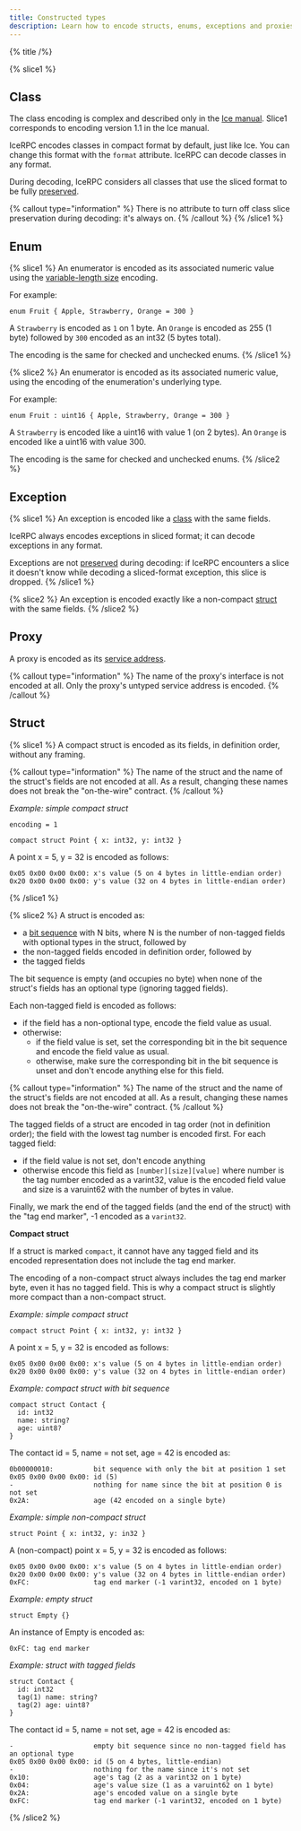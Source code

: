 ```yaml
---
title: Constructed types
description: Learn how to encode structs, enums, exceptions and proxies with Slice.
---
```


{% title /%}

{% slice1 %}
## Class

The class encoding is complex and described only in the
[Ice manual](https://doc.zeroc.com/ice/3.7/ice-protocol-and-encoding/ice-encoding/data-encoding-for-classes). Slice1
corresponds to encoding version 1.1 in the Ice manual.

IceRPC encodes classes in compact format by default, just like Ice. You can change this format with the `format`
attribute. IceRPC can decode classes in any format.

During decoding, IceRPC considers all classes that use the sliced format to be fully
[preserved](https://doc.zeroc.com/ice/3.7/client-server-features/slicing-values-and-exceptions#id-.SlicingValuesandExceptionsv3.7-PreservingSlices).

{% callout type="information" %}
There is no attribute to turn off class slice preservation during decoding: it's always on.
{% /callout %}
{% /slice1 %}

## Enum

{% slice1 %}
An enumerator is encoded as its associated numeric value using the
[variable-length size](encoding-only-constructs#variable-length-size) encoding.

For example:
```slice
enum Fruit { Apple, Strawberry, Orange = 300 }
```

A `Strawberry` is encoded as `1` on 1 byte. An `Orange` is encoded as 255 (1 byte) followed by `300` encoded as an
int32 (5 bytes total).

The encoding is the same for checked and unchecked enums.
{% /slice1 %}

{% slice2 %}
An enumerator is encoded as its associated numeric value, using the encoding of the enumeration's underlying type.

For example:
```slice
enum Fruit : uint16 { Apple, Strawberry, Orange = 300 }
```

A `Strawberry` is encoded like a uint16 with value 1 (on 2 bytes). An `Orange` is encoded like a uint16 with value 300.

The encoding is the same for checked and unchecked enums.
{% /slice2 %}

## Exception

{% slice1 %}
An exception is encoded like a [class](#class) with the same fields.

IceRPC always encodes exceptions in sliced format; it can decode exceptions in any format.

Exceptions are not [preserved](https://doc.zeroc.com/ice/3.7/client-server-features/slicing-values-and-exceptions#id-.SlicingValuesandExceptionsv3.7-PreservingSlices)
during decoding: if IceRPC encounters a slice it doesn't know while decoding a sliced-format exception, this slice
is dropped.
{% /slice1 %}

{% slice2 %}
An exception is encoded exactly like a non-compact [struct](#struct) with the same fields.
{% /slice2 %}

## Proxy

A proxy is encoded as its [service address](#primitive-types#ServiceAddress).

{% callout type="information" %}
The name of the proxy's interface is not encoded at all. Only the proxy's untyped service address is encoded.
{% /callout %}

## Struct

{% slice1 %}
A compact struct is encoded as its fields, in definition order, without any framing.

{% callout type="information" %}
The name of the struct and the name of the struct's fields are not encoded at all. As a result, changing these names
does not break the "on-the-wire" contract.
{% /callout %}

_Example: simple compact struct_

```slice
encoding = 1

compact struct Point { x: int32, y: int32 }
```

A point x = 5, y = 32 is encoded as follows:
```
0x05 0x00 0x00 0x00: x's value (5 on 4 bytes in little-endian order)
0x20 0x00 0x00 0x00: y's value (32 on 4 bytes in little-endian order)
```
{% /slice1 %}

{% slice2 %}
A struct is encoded as:
- a [bit sequence](encoding-only-constructs#bit-sequence) with N bits, where N is the number of non-tagged fields with
  optional types in the struct, followed by
- the non-tagged fields encoded in definition order, followed by
- the tagged fields

The bit sequence is empty (and occupies no byte) when none of the struct's fields has an optional type (ignoring tagged
fields).

Each non-tagged field is encoded as follows:
- if the field has a non-optional type, encode the field value as usual.
- otherwise:
    - if the field value is set, set the corresponding bit in the bit sequence and encode the field value as usual.
    - otherwise, make sure the corresponding bit in the bit sequence is unset and don't encode anything else for this
      field.

{% callout type="information" %}
The name of the struct and the name of the struct's fields are not encoded at all. As a result, changing these names
does not break the "on-the-wire" contract.
{% /callout %}

The tagged fields of a struct are encoded in tag order (not in definition order); the field with the lowest tag number
is encoded first. For each tagged field:
- if the field value is not set, don't encode anything
- otherwise encode this field as `[number][size][value]` where number is the tag number encoded as a varint32, value is
the encoded field value and size is a varuint62 with the number of bytes in value.

Finally, we mark the end of the tagged fields (and the end of the struct) with the "tag end marker", -1 encoded as a
`varint32`.

**Compact struct**

If a struct is marked `compact`, it cannot have any tagged field and its encoded representation does not include the tag
end marker.

The encoding of a non-compact struct always includes the tag end marker byte, even it has no tagged field. This is why a
compact struct is slightly more compact than a non-compact struct.

_Example: simple compact struct_

```slice
compact struct Point { x: int32, y: int32 }
```

A point x = 5, y = 32 is encoded as follows:
```
0x05 0x00 0x00 0x00: x's value (5 on 4 bytes in little-endian order)
0x20 0x00 0x00 0x00: y's value (32 on 4 bytes in little-endian order)
```

_Example: compact struct with bit sequence_
```slice
compact struct Contact {
  id: int32
  name: string?
  age: uint8?
}
```

The contact id = 5, name = not set, age = 42 is encoded as:
```
0b00000010:          bit sequence with only the bit at position 1 set
0x05 0x00 0x00 0x00: id (5)
-                    nothing for name since the bit at position 0 is not set
0x2A:                age (42 encoded on a single byte)
```

_Example: simple non-compact struct_

```slice
struct Point { x: int32, y: in32 }
```

A (non-compact) point x = 5, y = 32 is encoded as follows:
```
0x05 0x00 0x00 0x00: x's value (5 on 4 bytes in little-endian order)
0x20 0x00 0x00 0x00: y's value (32 on 4 bytes in little-endian order)
0xFC:                tag end marker (-1 varint32, encoded on 1 byte)
```

_Example: empty struct_

```slice
struct Empty {}
```

An instance of Empty is encoded as:
```
0xFC: tag end marker
```

_Example: struct with tagged fields_

```slice
struct Contact {
  id: int32
  tag(1) name: string?
  tag(2) age: uint8?
}
```

The contact id = 5, name = not set, age = 42 is encoded as:
```
-                    empty bit sequence since no non-tagged field has an optional type
0x05 0x00 0x00 0x00: id (5 on 4 bytes, little-endian)
-                    nothing for the name since it's not set
0x10:                age's tag (2 as a varint32 on 1 byte)
0x04:                age's value size (1 as a varuint62 on 1 byte)
0x2A:                age's encoded value on a single byte
0xFC:                tag end marker (-1 varint32, encoded on 1 byte)
```
{% /slice2 %}

